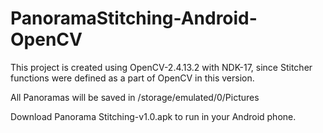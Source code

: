 # PanoramaStitching-Android-OpenCV

This project is created using OpenCV-2.4.13.2 with NDK-17, since Stitcher functions were defined as a part of OpenCV in this version.

All Panoramas will be saved in /storage/emulated/0/Pictures

Download Panorama Stitching-v1.0.apk to run in your Android phone.
